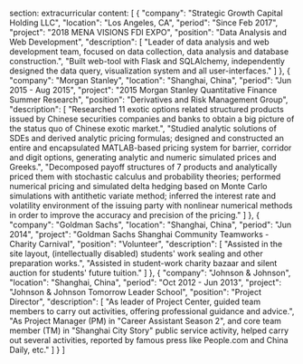 section: extracurricular
content: [
{
    "company": "Strategic Growth Capital Holding LLC",
    "location": "Los Angeles, CA",
    "period": "Since Feb 2017",
    "project": "2018 MENA VISIONS FDI EXPO",
    "position": "Data Analysis and Web Development",
    "description": [
        "Leader of data analysis and web development team, focused on data collection, data analysis and database construction.",
        "Built web-tool with Flask and SQLAlchemy, independently designed the data query, visualization system and all user-interfaces."
    ]
},
{
    "company": "Morgan Stanley",
    "location": "Shanghai, China",
    "period": "Jun 2015 - Aug 2015",
    "project": "2015 Morgan Stanley Quantitative Finance Summer Research",
    "position": "Derivatives and Risk Management Group",
    "description": [
        "Researched 11 exotic options related structured products issued by Chinese securities companies and banks to obtain a big picture of the status quo of Chinese exotic market.",
        "Studied analytic solutions of SDEs and derived analytic pricing formulas; designed and constructed an entire and encapsulated MATLAB-based pricing system for barrier, corridor and digit options,  generating analytic and numeric simulated prices and Greeks.",
        "Decomposed payoff structures of 7 products and analytically priced them with stochastic calculus and probability theories; performed numerical pricing and simulated delta hedging based on Monte Carlo simulations with antithetic variate method; inferred the interest rate and volatility environment of the issuing party with nonlinear numerical methods in order to improve the accuracy and precision of the pricing."
    ]
},
{
    "company": "Goldman Sachs",
    "location": "Shanghai, China",
    "period": "Jun 2014",
    "project": "Goldman Sachs Shanghai Community Teamworks - Charity Carnival",
    "position": "Volunteer",
    "description": [
        "Assisted in the site layout, (intellectually disabled) students' work sealing and other preparation works.",
        "Assisted in student-work charity bazaar and silent auction for students' future tuition."
    ]
},
{
    "company": "Johnson & Johnson",
    "location": "Shanghai, China",
    "period": "Oct 2012 - Jun 2013",
    "project": "Johnson & Johnson Tomorrow Leader School",
    "position": "Project Director",
    "description": [
        "As leader of Project Center, guided team members to carry out activities, offering professional guidance and advice.",
        "As Project Manager (PM) in \"Career Assistant Season 2\", and core team member (TM) in \"Shanghai City Story\" public service activity, helped carry out several activities, reported by famous press like People.com and China Daily, etc."
    ]
}
]